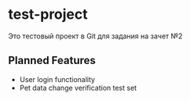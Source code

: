 # test-project
Это тестовый проект в Git для задания на зачет №2
## Planned Features
- User login functionality
- Pet data change verification test set
